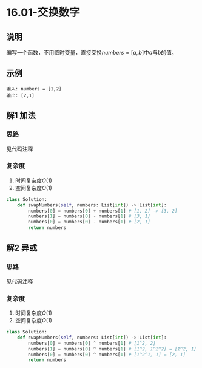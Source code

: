 # 16.01-交换数字

## 说明
编写一个函数，不用临时变量，直接交换$numbers = [a, b]$中$a$与$b$的值。

## 示例
```
输入: numbers = [1,2]
输出: [2,1]
```

## 解1 加法

### 思路
见代码注释

### 复杂度
1. 时间复杂度$O(1)$
2. 空间复杂度$O(1)$

```python
class Solution:
    def swapNumbers(self, numbers: List[int]) -> List[int]:
        numbers[0] = numbers[0] + numbers[1] # [1, 2] -> [3, 2]
        numbers[1] = numbers[0] - numbers[1] # [3, 1]
        numbers[0] = numbers[0] - numbers[1] # [2, 1]
        return numbers
```

## 解2 异或

### 思路
见代码注释

### 复杂度
1. 时间复杂度$O(1)$
2. 空间复杂度$O(1)$

```python
class Solution:
    def swapNumbers(self, numbers: List[int]) -> List[int]:
        numbers[0] = numbers[0] ^ numbers[1] # [1^2, 2]
        numbers[1] = numbers[0] ^ numbers[1] # [1^2, 1^2^2] = [1^2, 1]
        numbers[0] = numbers[0] ^ numbers[1] # [1^2^1, 1] = [2, 1]
        return numbers
```
